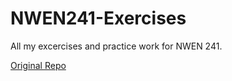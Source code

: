 # NWEN241-Exercises
All my excercises and practice work for NWEN 241.

[Original Repo](https://github.com/NiamhFerns/course-work)
